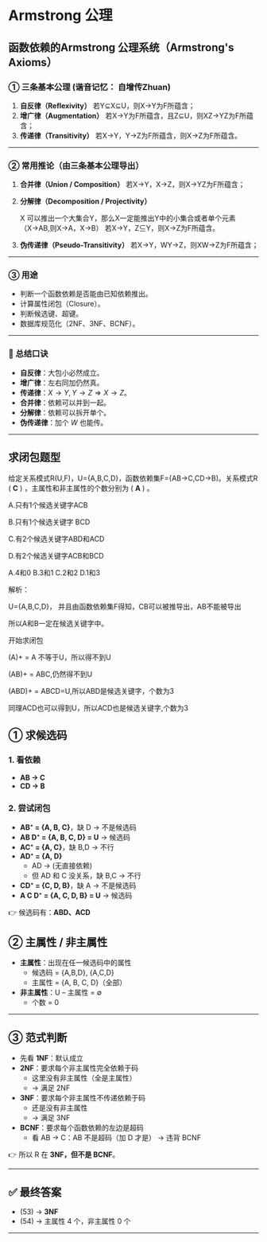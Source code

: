 # Armstrong 公理

## 函数依赖的Armstrong 公理系统（Armstrong's Axioms）

### ① 三条基本公理 (谐音记忆： 自增传Zhuan)

1. **自反律（Reflexivity）**
   若Y⊆X⊆U，则X→Y为F所蕴含；
2. **增广律（Augmentation）**
   若X→Y为F所蕴含，且Z⊆U，则XZ→YZ为F所蕴含；
3. **传递律（Transitivity）**
   若X→Y，Y→Z为F所蕴含，则X→Z为F所蕴含。

------

### ② 常用推论（由三条基本公理导出）

1. **合并律（Union / Composition）**
   若X→Y，X→Z，则X→YZ为F所蕴含；
2. **分解律（Decomposition / Projectivity）**
   
   X 可以推出一个大集合Y，那么X一定能推出Y中的小集合或者单个元素（X→AB,则X→A，X→B）
   若X→Y，Z⊆Y，则X→Z为F所蕴含。
3. **伪传递律（Pseudo-Transitivity）**
   若X→Y，WY→Z，则XW→Z为F所蕴含；

------

### ③ 用途

- 判断一个函数依赖是否能由已知依赖推出。
- 计算属性闭包（Closure）。
- 判断候选键、超键。
- 数据库规范化（2NF、3NF、BCNF）。

------

### 📖 总结口诀

- **自反律**：大包小必然成立。
- **增广律**：左右同加仍然真。
- **传递律**：$X \to Y, Y \to Z \Rightarrow X \to Z$。
- **合并律**：依赖可以并到一起。
- **分解律**：依赖可以拆开单个。
- **伪传递律**：加个 $W$ 也能传。

---

## 求闭包题型

给定关系模式R(U,F)，U={A,B,C,D}，函数依赖集F={AB->C,CD->B)。关系模式R ( **C** ) ，主属性和非主属性的个数分别为 ( **A** ) 。

A.只有1个候选关键字ACB

B.只有1个候选关键字 BCD

C.有2个候选关键字ABD和ACD

D.有2个候选关键字ACB和BCD

A.4和0		B.3和1		C.2和2		D.1和3



解析：

U={A,B,C,D}， 并且由函数依赖集F得知，CB可以被推导出，AB不能被导出

所以A和B一定在候选关键字中。

开始求闭包

(A)+ = A 不等于U，所以得不到U

(AB)+ = ABC,仍然得不到U

(ABD)+ = ABCD=U,所以ABD是候选关键字，个数为3

同理ACD也可以得到U，所以ACD也是候选关键字,个数为3



## ① 求候选码

### 1. 看依赖

- **AB → C**
- **CD → B**

### 2. 尝试闭包

- **AB⁺ = {A, B, C}**，缺 D → 不是候选码
- **AB D⁺ = {A, B, C, D} = U** → 候选码
- **AC⁺ = {A, C}**，缺 B,D → 不行
- **AD⁺ = {A, D}**
  - AD → (无直接依赖)
  - 但 AD 和 C 没关系，缺 B,C → 不行
- **CD⁺ = {C, D, B}**，缺 A → 不是候选码
- **A C D⁺ = {A, C, D, B} = U** → 候选码

👉 候选码有：**ABD、ACD**



## ② 主属性 / 非主属性

- **主属性**：出现在任一候选码中的属性
  - 候选码 = {A,B,D}, {A,C,D}
  - 主属性 = {A, B, C, D}（全部）
- **非主属性**：U – 主属性 = ∅
  - 个数 = 0

------

## ③ 范式判断

- 先看 **1NF**：默认成立
- **2NF**：要求每个非主属性完全依赖于码
  - 这里没有非主属性（全是主属性）
  - → 满足 2NF
- **3NF**：要求每个非主属性不传递依赖于码
  - 还是没有非主属性
  - → 满足 3NF
- **BCNF**：要求每个函数依赖的左边是超码
  - 看 AB → C：AB 不是超码（加 D 才是） → 违背 BCNF

👉 所以 R 在 **3NF，但不是 BCNF**。

------

## ✅ 最终答案

- (53) → **3NF**
- (54) → 主属性 4 个，非主属性 0 个

---

